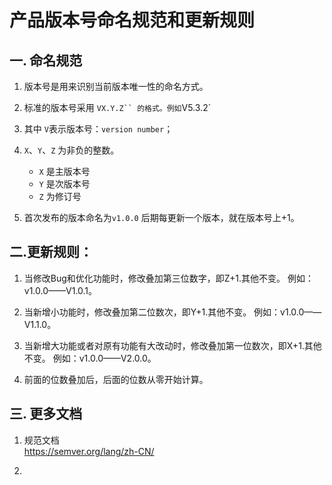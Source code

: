 # 产品版本号命名规范和更新规则


## 一. 命名规范
1. 版本号是用来识别当前版本唯一性的命名方式。

2. 标准的版本号采用 `VX.Y.Z`` 的格式。例如`V5.3.2`

3. 其中 `V`表示版本号：`version number`；

4. `X`、`Y`、`Z` 为非负的整数。
    + `X` 是主版本号
    + `Y` 是次版本号
    + `Z` 为修订号

5. 首次发布的版本命名为`v1.0.0`
    后期每更新一个版本，就在版本号上+1。

## 二.更新规则：

1. 当修改Bug和优化功能时，修改叠加第三位数字，即Z+1.其他不变。
    例如：v1.0.0——V1.0.1。

2. 当新增小功能时，修改叠加第二位数次，即Y+1.其他不变。
    例如：v1.0.0——V1.1.0。

3. 当新增大功能或者对原有功能有大改动时，修改叠加第一位数次，即X+1.其他不变。
    例如：v1.0.0——V2.0.0。

4. 前面的位数叠加后，后面的位数从零开始计算。



## 三. 更多文档
1. 规范文档  
    https://semver.org/lang/zh-CN/

2. 